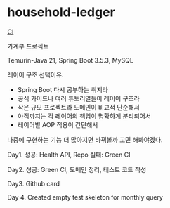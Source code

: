 # household-ledger

[CI](https://github.com/<USER>/household-ledger/actions/workflows/ci.yml/badge.svg)

가계부 프로젝트

Temurin-Java 21, Spring Boot 3.5.3, MySQL

레이어 구조 선택이유. 
- Spring Boot 다시 공부하는 취지라
- 공식 가이드나 여러 튜토리얼들이 레이어 구조라
- 작은 규모 프로젝트라 도메인이 비교적 단순해서
- 아직까지는 각 레이어의 책임이 명확하게 분리되어서
- 레이어별 AOP 적용이 간단해서

나중에 구현하는 기능 더 많아지면 바꿔볼까 고민 해봐야겠다.

Day1. 
성공: Health API, Repo
실패: Green CI

Day2.
성공: Green CI, 도메인 정리, 테스트 코드 작성

Day3.
Github card

Day 4.
Created empty test skeleton for monthly query
